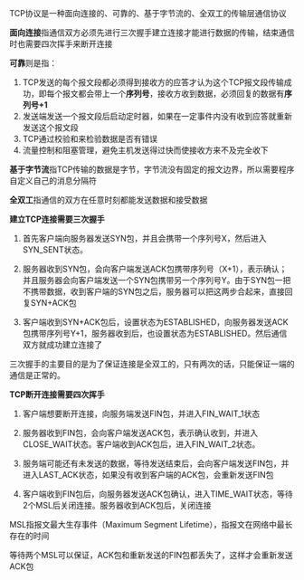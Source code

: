 TCP协议是一种面向连接的、可靠的、基于字节流的、全双工的传输层通信协议

**面向连接**指通信双方必须先进行三次握手建立连接才能进行数据的传输，结束通信时也需要四次挥手来断开连接

**可靠**则是指：

1. TCP发送的每个报文段都必须得到接收方的应答才认为这个TCP报文段传输成功，即每个报文都会带上一个**序列号**，接收方收到数据，必须回复的数据有**序列号+1**
2. 发送端发送一个报文段后启动定时器，如果在一定事件内没有收到应答就重新发送这个报文段
3. TCP通过校验和来检验数据是否有错误
4. 流量控制和阻塞管理，避免主机发送得过快而使接收方来不及完全收下

**基于字节流**指TCP传输的数据是字节，字节流没有固定的报文边界，所以需要程序自定义自己的消息分隔符

**全双工**指通信的双方在任意时刻都能发送数据和接受数据

**建立TCP连接需要三次握手**

1. 首先客户端向服务器发送SYN包，并且会携带一个序列号X，然后进入SYN_SENT状态。

2. 服务器收到SYN包，会向客户端发送ACK包携带序列号（X+1），表示确认；并且服务器会向客户端发送一个SYN包携带另一个序列号Y。由于SYN包一把不携带数据，收到客户端的SYN包之后，服务器可以把这两步合起来，直接回复SYN+ACK包

3. 客户端收到SYN+ACK包后，设置状态为ESTABLISHED，向服务器发送ACK包携带序列号Y+1，服务器收到后，也设置状态为ESTABLISHED。然后通信双方就成功建立连接了

三次握手的主要目的是为了保证连接是全双工的，只有两次的话，只能保证一端的通信是正常的。

**TCP断开连接需要四次挥手**

1. 客户端想要断开连接，向服务端发送FIN包，并进入FIN_WAIT_1状态

2. 服务器收到FIN包，会向客户端发送ACK包，表示确认收到，并进入CLOSE_WAIT状态。客户端收到ACK包后，进入FIN_WAIT_2状态。

3. 服务端可能还有未发送的数据，等待发送结束后，会向客户端发送FIN包，并进入LAST_ACK状态，如果没有收到客户端的ACK包，会重新发送FIN包

4. 客户端收到FIN包后，向服务器发送ACK包确认，进入TIME_WAIT状态，等待2个MSL后关闭连接。服务器收到ACK包后，关闭连接

MSL指报文最大生存事件（Maximum Segment Lifetime），指报文在网络中最长存在的时间

等待两个MSL可以保证，ACK包和重新发送的FIN包都丢失了，这样才会重新发送ACK包

